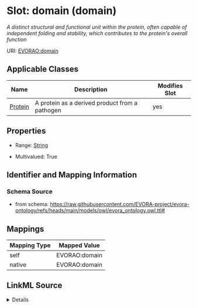 

# Slot: domain (domain)


_A distinct structural and functional unit within the protein, often capable of independent folding and stability, which contributes to the protein's overall function_





URI: [EVORAO:domain](https://raw.githubusercontent.com/EVORA-project/evora-ontology/refs/heads/main/models/owl/evora_ontology.owl.ttl#domain)



<!-- no inheritance hierarchy -->





## Applicable Classes

| Name | Description | Modifies Slot |
| --- | --- | --- |
| [Protein](Protein.md) | A protein as a derived product from a pathogen |  yes  |







## Properties

* Range: [String](String.md)

* Multivalued: True





## Identifier and Mapping Information







### Schema Source


* from schema: https://raw.githubusercontent.com/EVORA-project/evora-ontology/refs/heads/main/models/owl/evora_ontology.owl.ttl#




## Mappings

| Mapping Type | Mapped Value |
| ---  | ---  |
| self | EVORAO:domain |
| native | EVORAO:domain |




## LinkML Source

<details>
```yaml
name: domain
description: A distinct structural and functional unit within the protein, often capable
  of independent folding and stability, which contributes to the protein's overall
  function
title: domain
from_schema: https://raw.githubusercontent.com/EVORA-project/evora-ontology/refs/heads/main/models/owl/evora_ontology.owl.ttl#
rank: 1000
alias: domain
domain_of:
- Protein
range: string
required: false
multivalued: true

```
</details>